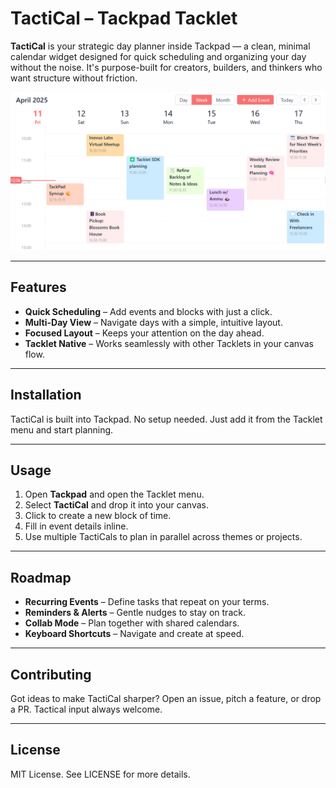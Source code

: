 # TactiCal – Tackpad Tacklet

**TactiCal** is your strategic day planner inside Tackpad — a clean, minimal calendar widget designed for quick scheduling and organizing your day without the noise. It's purpose-built for creators, builders, and thinkers who want structure without friction.

![image](public/screenshot.png)

---

## Features

- **Quick Scheduling** – Add events and blocks with just a click.
- **Multi-Day View** – Navigate days with a simple, intuitive layout.
- **Focused Layout** – Keeps your attention on the day ahead.
- **Tacklet Native** – Works seamlessly with other Tacklets in your canvas flow.

---

## Installation

TactiCal is built into Tackpad. No setup needed. Just add it from the Tacklet menu and start planning.

---

## Usage

1. Open **Tackpad** and open the Tacklet menu.  
2. Select **TactiCal** and drop it into your canvas.  
3. Click to create a new block of time.  
4. Fill in event details inline.  
5. Use multiple TactiCals to plan in parallel across themes or projects.

---

## Roadmap

- **Recurring Events** – Define tasks that repeat on your terms.  
- **Reminders & Alerts** – Gentle nudges to stay on track.  
- **Collab Mode** – Plan together with shared calendars.  
- **Keyboard Shortcuts** – Navigate and create at speed.

---

## Contributing

Got ideas to make TactiCal sharper? Open an issue, pitch a feature, or drop a PR. Tactical input always welcome.

---

## License

MIT License. See LICENSE for more details.